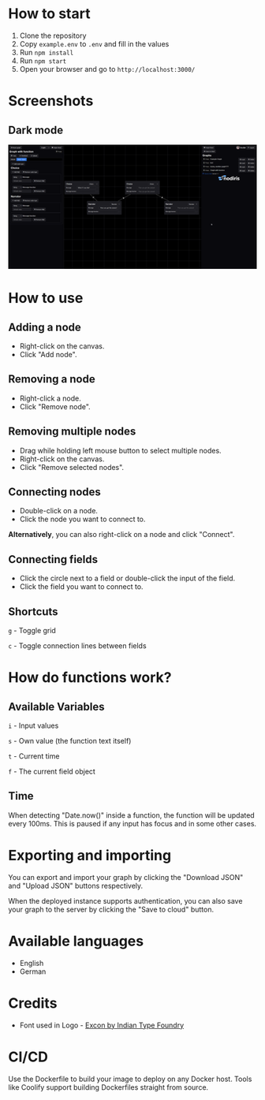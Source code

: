 # How to start

1. Clone the repository
2. Copy `example.env` to `.env` and fill in the values
3. Run `npm install`
4. Run `npm start`
5. Open your browser and go to `http://localhost:3000/`

# Screenshots

## Dark mode
![Screenshot](images/screenshot.png)

# How to use

## Adding a node

- Right-click on the canvas.
- Click "Add node".

## Removing a node

- Right-click a node.
- Click "Remove node".

## Removing multiple nodes

- Drag while holding left mouse button to select multiple nodes.
- Right-click on the canvas.
- Click "Remove selected nodes".

## Connecting nodes

- Double-click on a node.
- Click the node you want to connect to.

**Alternatively**, you can also right-click on a node and click "Connect".

## Connecting fields

- Click the circle next to a field or double-click the input of the field.
- Click the field you want to connect to.

## Shortcuts

`g` - Toggle grid

`c` - Toggle connection lines between fields

# How do functions work?

## Available Variables

`i` - Input values

`s` - Own value (the function text itself)

`t` - Current time

`f` - The current field object

## Time

When detecting "Date.now()" inside a function, the function will be updated every 100ms.
This is paused if any input has focus and in some other cases.

# Exporting and importing

You can export and import your graph by clicking the "Download JSON" and "Upload JSON" buttons respectively.

When the deployed instance supports authentication, you can also save your graph to the server by clicking the "Save to cloud" button.

# Available languages

- English
- German

# Credits

- Font used in Logo - [Excon by Indian Type Foundry](https://www.fontshare.com/fonts/excon)

# CI/CD

Use the Dockerfile to build your image to deploy on any Docker host. Tools like Coolify support building Dockerfiles straight from source.
